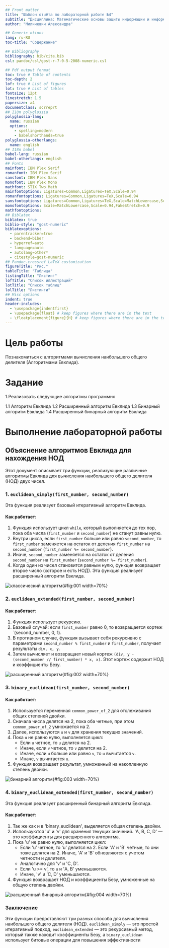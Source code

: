 ```yaml
---
## Front matter
title: "Шаблон отчёта по лабораторной работе №4"
subtitle: "Дисциплина: Математические основы защиты информации и информационной безопасности"
author: "Миличевич Александра"

## Generic otions
lang: ru-RU
toc-title: "Содержание"

## Bibliography
bibliography: bib/cite.bib
csl: pandoc/csl/gost-r-7-0-5-2008-numeric.csl

## Pdf output format
toc: true # Table of contents
toc-depth: 2
lof: true # List of figures
lot: true # List of tables
fontsize: 12pt
linestretch: 1.5
papersize: a4
documentclass: scrreprt
## I18n polyglossia
polyglossia-lang:
  name: russian
  options:
	- spelling=modern
	- babelshorthands=true
polyglossia-otherlangs:
  name: english
## I18n babel
babel-lang: russian
babel-otherlangs: english
## Fonts
mainfont: IBM Plex Serif
romanfont: IBM Plex Serif
sansfont: IBM Plex Sans
monofont: IBM Plex Mono
mathfont: STIX Two Math
mainfontoptions: Ligatures=Common,Ligatures=TeX,Scale=0.94
romanfontoptions: Ligatures=Common,Ligatures=TeX,Scale=0.94
sansfontoptions: Ligatures=Common,Ligatures=TeX,Scale=MatchLowercase,Scale=0.94
monofontoptions: Scale=MatchLowercase,Scale=0.94,FakeStretch=0.9
mathfontoptions:
## Biblatex
biblatex: true
biblio-style: "gost-numeric"
biblatexoptions:
  - parentracker=true
  - backend=biber
  - hyperref=auto
  - language=auto
  - autolang=other*
  - citestyle=gost-numeric
## Pandoc-crossref LaTeX customization
figureTitle: "Рис."
tableTitle: "Таблица"
listingTitle: "Листинг"
lofTitle: "Список иллюстраций"
lotTitle: "Список таблиц"
lolTitle: "Листинги"
## Misc options
indent: true
header-includes:
  - \usepackage{indentfirst}
  - \usepackage{float} # keep figures where there are in the text
  - \floatplacement{figure}{H} # keep figures where there are in the text
---
```



# Цель работы

Познакомиться с алгоритмами вычисления наибольшего общего делителя (Алгоритмами Евклида).

# Задание

1.Реализовать следующие алгоритмы программно

1.1 Алгоритм Евклида
1.2 Расширенный алгоритм Евклида
1.3 Бинарный алгоритм Евклида
1.4 Расширенный бинарный алгоритм Евклида

# Выполнение лабораторной работы

## Объяснение алгоритмов Евклида для нахождения НОД

Этот документ описывает три функции, реализующие различные алгоритмы Евклида для вычисления наибольшего общего делителя (НОД) двух чисел.

### 1. `euclidean_simply(first_number, second_number)`

Эта функция реализует базовый итеративный алгоритм Евклида.

#### Как работает:
1.  Функция использует цикл `while`, который выполняется до тех пор, пока оба числа (`first_number` и `second_number`) не станут равны нулю.
2.  Внутри цикла, если `first_number` больше или равно `second_number`, то `first_number` заменяется на остаток от деления `first_number` на `second_number` (`first_number %= second_number`).
3.  Иначе, `second_number` заменяется на остаток от деления `second_number` на `first_number` (`second_number %= first_number`).
4.  Когда один из чисел становится равным нулю, функция возвращает второе число (которое и есть НОД).
Эта функция реализует расширенный алгоритм Евклида.

![ классический алгоритм](images4/eucleadian_simply.jpg){#fig:001 width=70%}


### 2. `euclidean_extended(first_number, second_number)`

#### Как работает:

1.  Функция использует рекурсию.
2.  Базовый случай: если `first_number` равно 0, то возвращается кортеж `(second_number, 0, 1).
3.  В противном случае, функция вызывает себя рекурсивно с параметрами `second_number % first_number` и `first_number`, получает результаты `div, x, y`.
4.  Затем вычисляет и возвращает новый кортеж `(div, y - (second_number // first_number) * x, x)`. Этот кортеж содержит НОД и коэффициенты Безу.

![ расширенный алгоритм](images4/eucleadian_extended.jpg){#fig:002 width=70%}

### 3. `binary_euclidean(first_number, second_number)`

#### Как работает:

1.  Используется переменная `common_power_of_2` для отслеживания общих степеней двойки.
2.  Сначала числа делятся на 2, пока оба четные, при этом `common_power_of_2` умножается на 2.
3.  Далее, используются `u` и `v` для хранения текущих значений.
4.  Пока `u` не равно нулю, выполняется цикл:
    *   Если `u` четное, то `u` делится на 2.
    *   Иначе, если `v` четное, то `v` делится на 2.
    *   Иначе, если `u` больше или равно `v`, то `u` вычитается `v`.
    *   Иначе, `v` вычитается `u`.
5.  Функция возвращает результат, умноженный на накопленную степень двойки.

![бинарний алгоритм](images4/binary_eucleadian.jpg){#fig:003 width=70%}

### 4. `binary_euclidean_extended(first_number, second_number)`

Эта функция реализует расширенный бинарный алгоритм Евклида.

#### Как работает:

1.  Так же как и в 'binary_euclidean', выделяется общая степень двойки.
2.  Используются 'u' и 'v' для хранения текущих значений. 'A, B, C, D' — это коэффициенты для расширенного алгоритма.
3.  Пока 'u' не равно нулю, выполняется цикл:
    *   Если 'u' четное, то 'u' делится на 2. Если 'A' и 'B' четные, то они тоже делятся на 2. Иначе, 'A' и 'B' обновляются с учетом четности и делителя.
    *   Аналогично для 'v' и 'C, D'.
    *   Если 'u >= v', то `u` и 'A, B' уменьшаются.
    *   Иначе, 'v' и 'C, D' уменьшаются.
4.  Функция возвращает НОД и коэффициенты Безу, умноженные на общую степень двойки.

![ расширенный бинарный алгоритм](images4/binary_extended.jpg){#fig:004 width=70%}

### Заключение


Эти функции предоставляют три разных способа для вычисления наибольшего общего делителя (НОД). `euclidean_simply` — это простой итеративный подход, `euclidean_extended` — это рекурсивный метод, который также находит коэффициенты Безу, а `binary_euclidean` использует битовые операции для повышения эффективности
